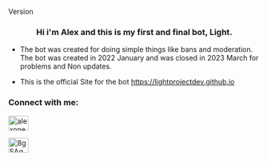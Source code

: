 Version</h1>

<h3 align="center">Hi i'm Alex and this is my first and final bot, Light.</h3>


- The bot was created for doing simple things like bans and moderation. The bot was created in 2022 January and was closed in 2023 March for problems and Non updates.

- This is the official Site for the bot https://lightprojectdev.github.io

<h3 align="left">Connect with me:</h3>

<p align="left">

<a href="https://www.youtube.com/c/alexone._" target="blank"><img align="center" src="https://raw.githubusercontent.com/rahuldkjain/github-profile-readme-generator/master/src/images/icons/Social/youtube.svg" alt="alexone._" height="30" width="40" /></a>

<a href="https://discord.gg/8gSAgQdZNf" target="blank"><img align="center" src="https://raw.githubusercontent.com/rahuldkjain/github-profile-readme-generator/master/src/images/icons/Social/discord.svg" alt="8gSAgQdZNf" height="30" width="40" /></a>

</p>


